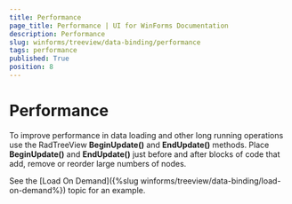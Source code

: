 ```yaml
---
title: Performance
page_title: Performance | UI for WinForms Documentation
description: Performance
slug: winforms/treeview/data-binding/performance
tags: performance
published: True
position: 8
---
```


# Performance


To improve performance in data loading and other long running operations use the RadTreeView __BeginUpdate()__ and __EndUpdate()__ methods. Place __BeginUpdate()__ and __EndUpdate()__ just before and after blocks of code that add, remove or reorder large numbers of nodes. 

See the [Load On Demand]({%slug winforms/treeview/data-binding/load-on-demand%}) topic for an example.
